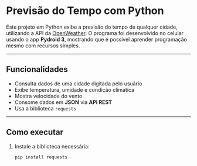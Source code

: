  #  Previsão do Tempo com Python

Este projeto em Python exibe a previsão do tempo de qualquer cidade, utilizando a API da [OpenWeather](https://openweathermap.org/api). O programa foi desenvolvido no celular usando o app **Pydroid 3**, mostrando que é possível aprender programação mesmo com recursos simples.

---

##  Funcionalidades

-  Consulta dados de uma cidade digitada pelo usuário
-  Exibe temperatura, umidade e condição climática
-  Mostra velocidade do vento
-  Consome dados em **JSON** via **API REST**
-  Usa a biblioteca `requests`

---

##  Como executar

1. Instale a biblioteca necessária:
   ```bash
   pip install requests
